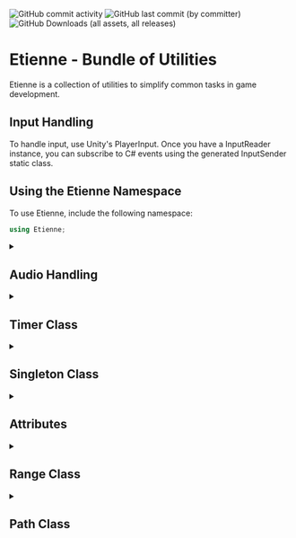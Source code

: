 <img alt="GitHub commit activity" src="https://img.shields.io/github/commit-activity/y/Omadel/Etienne"> <img alt="GitHub last commit (by committer)" src="https://img.shields.io/github/last-commit/Omadel/Etienne"> <img alt="GitHub Downloads (all assets, all releases)" src="https://img.shields.io/github/downloads/Omadel/Etienne/total">



# Etienne - Bundle of Utilities

Etienne is a collection of utilities to simplify common tasks in game development.

## Input Handling

To handle input, use Unity's PlayerInput. Once you have a InputReader instance, you can subscribe to C# events using the generated InputSender static class.

## Using the Etienne Namespace

To use Etienne, include the following namespace:

```cs 
using Etienne;
```

<details><summary><h2>Audio Handling</h2></summary><ul>
  
Etienne provides the following audio utilities:

<details><summary><h2>Sound Class</h2></summary><ul>
  
The **Sound** class is a C# struct that represents a sound effect in Unity. It contains an **AudioClip** and a **SoundParameters** object that define the properties of the sound, such as volume, pitch, and spatialization.
    
<details><summary><h3>Properties</h3></summary><ul>
  
```cs
Clip
```
- An **AudioClip** object that contains the audio data for the sound effect.
```cs
Parameters
```
- A **SoundParameters** object that contains the properties of the sound effect. This can be set using either a **SoundParametersScriptableObject** or a **SoundParameters** object.
</ul></details>
  
<details><summary><h3>Constructors</h3></summary><ul>
  
```cs
new Sound(AudioClip clip = null)
```
- Constructs a Sound object with the given AudioClip and default parameters.
```cs
new Sound(AudioClip clip, SoundParametersScriptableObject parameters)
```
- Constructs a Sound object with the given AudioClip and SoundParametersScriptableObject.
```cs
new Sound(AudioClip clip, SoundParameters parameters)
```
- Constructs a Sound object with the given AudioClip and SoundParameters.
</ul></details>

<details><summary><h3>Methods</h3></summary><ul>

```cs
Play(Transform transform = null)
```
- Plays the sound effect using a pooled **AudioSource** component. If transform is provided, the audio will be spatialized at the given position and be attached to the **Transform**. Returns the **AudioSource** component that was used to play the sound.
```cs
Play(Vector3 position)
```
- Plays the sound effect at the given position using a pooled **AudioSource** component. Returns the **AudioSource** component that was used to play the sound.
```cs
PlayLooped(Transform transform = null)
```
- Plays the sound effect on loop using a pooled **AudioSource** component. If transform is provided, the audio will be spatialized at the given position and be attached to the **Transform**. Returns the **AudioSource** component that was used to play the sound.
```cs
PlayLooped(Vector3 position)
```
- Plays the sound effect on loop at the given position using a pooled **AudioSource** component. Returns the **AudioSource** component that was used to play the sound.
</ul>
</details>
    
<details open><summary><h3>Usage</h3></summary><ul>

To use the Sound class in your Unity project, you can create **Sound** field. You can then call one of the Play or PlayLooped methods to play the sound effect.
```cs
using UnityEngine;
using Etienne;

public class Example : MonoBehaviour
{
  public Sound soundEffect;

  void Start()
  {
    soundEffect.Play(transform)
  }
}

```
In the above example, the audioclip from `soundEffect` is played and attached to `transform`. The volume and pitch properties are set in the inspector.
</ul>
</details>
  
</ul></details>
- Audio Cue (random sound from a list of clips)
- Audio Pool

</ul></details>

<details>
	<summary><h2>Timer Class</h2></summary>
	<ul>
The Timer class provides a simple way to create a timer in Unity. It allows you to specify a duration and listen for updates and completion events. The Timer class uses a TimerManager to manage all active timers in the scene.

<details>
	<summary><h3>Constructors</h3></summary>
  
```cs
private Timer()
```
The constructor for the Timer class. It is private to ensure that only the TimerManager can create timers.
</br></br>
  
</details>
<details>
	<summary><h3>Fields</h3></summary>
  
```cs   
public bool IsPlaying
```  
A read-only boolean that indicates whether the timer is currently playing.
</br></br>
```cs   
public float Duration
```  
A read-only float that indicates the duration of the timer.
</br></br>
```cs   
public float Time
```  
A read-only float that indicates the current time of the timer.
</br></br>
</details>
<details>
	<summary><h3>Methods</h3></summary>
  
```cs   
public Timer OnUpdate(Action<float> onUpdate)
```  
Adds a listener for the update event of the timer. The listener is called with the current time of the timer as a float parameter.
</br></br>

```cs   
public void Restart()
```   
Restarts the timer from the beginning.
</br></br>

```cs   
public void Pause()
```   
Pauses the timer.
</br></br>

```cs   
public void Play()
```   
Resumes the timer if it was paused.
</br></br>

```cs   
public void SetDuration(float duration)
```   
Sets the duration of the timer.
</br></br>

```cs   
public Timer OnComplete(Action onComplete)
```   
Adds a listener for the completion event of the timer. The listener is called when the timer reaches its duration.
</br></br>

```cs   
public void Complete()
```   
Completes the timer and invokes the completion event.
</br></br>

```cs   
public void Kill()
```   
Stops the timer and removes it from the TimerManager. If the timer was set to enqueue when completed, it is added to the timer queue.
</br></br>

```cs   
public static Timer Create(float duration, bool enQueueWhenCompleted = true)
```   
Creates a new timer and sets its duration. If enQueueWhenCompleted is true, the timer is added to the timer queue when completed.
</br></br>

```cs   
public static Timer Start(float duration, bool enQueueWhenCompleted = true)
```   
Creates a new timer and starts it. If enQueueWhenCompleted is true, the timer is added to the timer queue when completed.
</br></br>

</details>
<details open>
	<summary><h3>Usage</h3></summary>
To create a new Timer object, use the Create or Start methods:

```cs
// create a timer and set its duration to 5 seconds
Timer myTimer = Timer.Create(5f);

// start a timer and set its duration to 3 seconds
Timer.Start(3f);
```
You can add listeners to the update and completion events:

```cs
myTimer.OnUpdate((time) => {
    // do something with the current time of the timer
});

myTimer.OnComplete(() => {
    // do something when the timer completes
});
```
You can control the timer with the Pause, Play, Restart, and Kill methods:

```cs
myTimer.Pause();
myTimer.Play();
myTimer.Restart();
myTimer.Kill();
```
You can also get information about the timer using the IsPlaying, Duration, and Time properties:

```cs
bool isPlaying = myTimer.IsPlaying;
float duration = myTimer.Duration;
float time = myTimer.Time;
```
</details>
</ul>
</details>
 
 
 
 
<details>
	<summary><h2>Singleton Class</h2></summary>
	<ul>
	
The Singleton class is an abstract class that provides a base implementation for creating singleton objects in Unity. A singleton is a design pattern that ensures that only one instance of a class can be created and accessed from anywhere in the code.

<details>
	<summary><h3>Constructors</h3></summary>

- **protected Singleton()** - The constructor for the Singleton class. It is protected to ensure that only derived classes can be instantiated.

</details>
	
<details>
	<summary><h3>Fields</h3></summary>

- **public static T Instance** - The public getter for the singleton instance. It returns the instance of the derived class that is created.
- **protected bool isPersistant = false;** - A serialized bool that determines whether the singleton object should persist between scene loads.

</details>
	
<details>
	<summary><h3>Methods</h3></summary>

- **protected virtual void Awake()** - A virtual method that is called when the singleton object is initialized. It sets the singleton instance variable to the current object and destroys any other instances that exist. If the isPersistant flag is set to true, the object is marked as DontDestroyOnLoad.
protected virtual void OnDestroy() - A virtual method that is called when the singleton object is destroyed. If the isPersistant flag is not set to true, the singleton instance variable is set to null.
- **public static void ResetInstance()** - A public method that sets the singleton instance variable to null.
- **public void DestroyInstance()** - A public method that destroys the singleton object and sets the singleton instance variable to null.

</details>
	
<details open>
	<summary><h3>Usage</h3></summary>
 
To create a singleton object, derive a class from the Singleton class and provide the derived class as the generic type parameter, like this:
```cs
public class MySingletonClass : Singleton<MySingletonClass> {
    // ...
}
```
Access the singleton instance from anywhere in the code using the Instance property, like this:
`MySingletonClass.Instance.DoSomething();`
To make the singleton object persist between scene loads, set the isPersistant flag to true in the inspector or in code.
	
</details>
</ul></details>






<details>
	<summary><h2>Attributes</h2></summary>
	<ul>
 
### Requirement
Use the **[Requirement(typeof(Type))]** attribute to enforce a requirement for a specific **Component**. This attribute can be used on classes that inherit from MonoBehaviourWithRequirement.
If the requirement is not met, a warning message will be displayed in the inspector.
### CurveCursor
Use the **[CurveCursor(nameof(property))]** attribute to display a red cursor for an **AnimationCurve** property, the parameter property is the float controlling the cursor.
### EnumToggleButtons
Use the **[EnumToggleButtons]** attribute to display an enum as a set of toggle buttons. By default, this attribute will show the label, use **[EnumToggleButtons(true)]** to hide it.
### HideIf
Use the **[HideIf(nameof(property), value)]** attribute to hide a field if the specified property equals the specified value. This attribute can be used with enum and bool properties.
### ShowIf
Use the **[ShowIf(nameof(property), value)]** attribute to show a field if the specified property equals the specified value. This attribute can be used with enum and bool properties.
### PreviewSprite
Use the **[PreviewSprite]** attribute to display a sprite preview for a Sprite property.
### MinMaxRange
Use the **[MinMaxRange(min, max)]** attribute to limit a Range property to a specified minimum and maximum value.
### RangeLabelled
Use the **[RangeLabelled(min, max, labelMin, labelMax)]** attribute to display a labelled range slider for a float property.
### ReadOnly
Use the **[ReadOnly]** attribute to make a property read-only in the inspector.
	</ul>
</details>
  
<details>
	<summary><h2>Range Class</h2></summary>
	<ul>
 
The **Range** class represents a range with a minimum and a maximum value. It is a struct, which means it is a value type and is copied when passed around rather than being referenced.

<details>
	<summary><h3>Constructors</h3></summary>
  
- **Range(Range range)** - Creates a new **Range** object with the same minimum and maximum values as the provided Range.
- **Range(float max)** - Creates a new **Range** object with a minimum value of 0 and the provided maximum value.
- **Range(float min, float max)** - Creates a new **Range** object with the provided minimum and maximum values.
  
</details>

<details>
	<summary><h3>Fields</h3></summary>
   
- **public float Min** - The minimum value of the range.
- **public float Max** - The maximum value of the range.
</details>

<details>
	<summary><h3>Properties</h3></summary>
    
- **public static Range One** - A shorthand property for creating a **Range** object with minimum 0 and maximum 1.
- **public static Range Hundred** - A shorthand property for creating a **Range** object with minimum 0 and maximum 100.
</details>

<details>
	<summary><h3>Methods</h3></summary>
     
- **public bool Contains(float value)** - Returns true if the provided value is contained within the range.
- **public float Lerp(float value)** - Linearly interpolates between the minimum and maximum values of the range by the provided interpolation value.
- **public float Normalize(float value)** - Normalizes the provided value using the ratio between the minimum and maximum values of the range, resulting in a float between 0 and 1.
- **public float Clamp(float value)** - Clamps the provided value between the minimum and maximum values of the range. If the value is within the range, it is returned as is. Otherwise, if it is below the range, the minimum value is returned. If it is above the range, the maximum value is returned. If the provided value is not within the range, an exception is thrown.
- **public override string ToString()** - Returns a string representation of the range, with the minimum and maximum values formatted to two decimal places.
- **public string ToString(string format, IFormatProvider formatProvider = null)** - Returns a string representation of the range, with the minimum and maximum values formatted using the provided format and format provider.
</details>

<details>
	<summary><h3>IFormattable Implementation</h3></summary>
      
- **public string ToString(string format, IFormatProvider formatProvider = null)** - Returns a string representation of the range, with the minimum and maximum values formatted using the provided format and format provider.
</details>
 
<details>
	<summary><h2>MinMaxRangeAttribute Class</h2></summary><ul>
 
The **MinMaxRangeAttribute** class is an attribute that can be applied to fields in Unity scripts to indicate that they should be displayed as a range slider in the inspector. The range slider will have a minimum and maximum value based on the values provided to the attribute.

<details>
	<summary><h3>Constructors</h3></summary>
 
- **MinMaxRangeAttribute(float min, float max)** - Creates a new **MinMaxRangeAttribute** object with the provided minimum and maximum values.
</details>

<details>
	<summary><h3>Fields</h3></summary>
 
- **public readonly Range Range** - The range object that represents the minimum and maximum values of the range slider. This is initialized with the values provided to the constructor.
</details>

</ul></details>

<details open>
	<summary><h3>Usage</h3></summary>
 
- To use the **MinMaxRangeAttribute**, apply it to a field in a Unity script with two float values, such as:
 
```cs
using Etienne;
public class ExampleScript : MonoBehaviour {
	[MinMaxRange(0f, 10f)] public Etienne.Range speedRange;
}
```
 
This will display the **speedRange** field in the inspector as a range slider with a minimum value of 0 and a maximum value of 10.
</details>
</details>
  
<details>
	<summary><h2>Path Class</h2></summary>
	<ul>
	
This is a C# Unity class named Path that provides functionality for generating a Catmull-Rom interpolated path from a set of control points. The path can be accessed in both local and world space.

<details>
	<summary><h2>Public Properties</h2></summary>
	<ul>
		
- **WaypointCount** : **int** - returns the number of waypoints in the path.
- **CatmullWaypoints** : **Vector3[]** - returns an array of Vector3 points that represent the Catmull-Rom interpolated path.
- **WorldWaypoints** : **Vector3[]** - returns an array of Vector3 points that represent the waypoints in world space.
- **LocalWaypoints** : **Vector3[]** - returns an array of Vector3 points that represent the waypoints in local space.
	</ul>	
</details>

<details>
	<summary><h2>Public Methods</h2></summary>
	<ul>
		
- **GenerateCatmullRom(Vector3[] controlPoints, int resolution)** : **int** - A static method that generates a Catmull-Rom interpolated Vector3 array based on the control points and resolution.
	</ul>	
</details>

<details>
	<summary><h2>Serialized Fields</h2></summary>
	<ul>
		
- **resolution** : **int** - the number of points to interpolate between each pair of control points.
- **waypoints** : **Vector3[]** - an array of Vector3 points that represent the control points for the path.
	</ul>	
</details>

<details>
	<summary><h2>Private Methods</h2></summary>
	<ul>
		
- **CatmullRom(Vector3 p0, Vector3 p1, Vector3 p2, Vector3 p3, float t)** : **Vector3** - A static method that calculates the Catmull-Rom interpolation for a given set of control points and t value.
	</ul>	
</details>

</details>
</ul>
</details>
